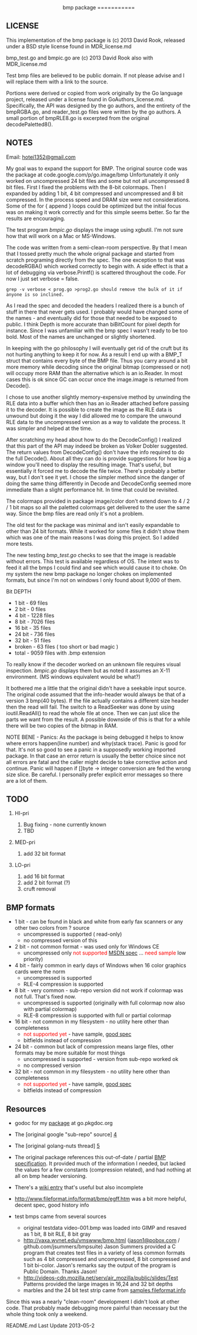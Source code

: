 <center>
bmp package
===========
</center>

LICENSE
-------

This implementation of the bmp package is (c) 2013 David Rook, released under a BSD style license found in MDR_license.md

bmp_test.go and bmpic.go are (c) 2013 David Rook also with MDR_license.md

Test bmp files are believed to be public domain.  If not please advise and I will replace them with a
link to the source.

Portions were derived or copied from work originally by the Go language project, released under
a license found in GoAuthors_license.md.  Specifically, the API was designed by the go authors,
and the entirety of the bmpRGBA.go, and reader_test.go files were written by the go authors.  A small portion of
bmpRLE8.go is excerpted from the original decodePaletted8().



NOTES
-----

Email: <hotei1352@gmail.com>

My goal was to expand the support for BMP.  The original source code was the package at
code.google.com/p/go.image/bmp Unfortunately it only worked on uncompressed 24 bit files and
some but not all uncompressed 8 bit files.  First I fixed the problems with the 8-bit colormaps.
Then I expanded by adding 1 bit, 4 bit compressed and uncompressed and 8 bit compressed.  In the process
speed and DRAM size were not considerations.  Some of the for { append } loops could be optimized but the initial
focus was on making it work correctly and for this simple seems better.  So far the results are encouraging.

The test program _bmpic.go_ displays the image using xgbutil.  I'm not sure how that will work on a Mac or MS-Windows.

The code was written from a semi-clean-room perspective.  By that I mean that I tossed pretty much the whole orignal
package and started from scratch programing  directly from the spec. 
The one exception to that was decodeRGBA() which worked correctly to begin with.
A side effect is that a lot of debugging via verbose.Printf() is scattered throughout the code.  For now I just set
verbose = false.

```
grep -v verbose < prog.go >prog2.go should remove the bulk of it if anyone is so inclined.
```

As I read the spec and decoded the headers I realized there is a bunch of stuff in there that never gets used.
I probably would have changed some of the names - and eventually did for those that needed to be exposed to public.
I think Depth is more accurate than biBitCount for pixel depth for instance.  Since I was unfamiliar with the bmp
spec I wasn't ready to be too bold.  Most of the names are unchanged or slightly shortened.

In keeping with the go philosophy I will eventually get rid of the cruft but its not hurting anything to keep it for now.
As a result I end up with a BMP_T struct that contains every byte of the BMP file.  Thus you carry
around a bit more memory while decoding since the original bitmap (compressed or not) will occupy more RAM than
the alternative which is an io.Reader.  In most cases this is ok since GC can occur once the image.image is returned
from Decode().

I chose to use another slightly memory-expensive method by unwinding the RLE data into a buffer which then has an 
io.Reader attached before passing it to the decoder.  It is possible to create the image as the RLE data is 
unwound but doing it the way I did allowed me to compare the unwound RLE data to the uncompressed version as a
way to validate the process.  It was simpler and helped at the time.

After scratching my head about how to do the DecodeConfig() I realized that this part of the API may indeed be
broken as Volker Dobler suggested.  The return values from DecodeConfig() don't have the info required
to do the full Decode().  About all they can do is provide suggestions for how big a window you'll need to display
the resulting image.  That's useful, but essentially it forced me to decode the file twice.  There's probably a
better way, but I don't see it yet.  I chose the simpler method since the danger of doing the same thing 
differently in Decode and DecodeConfig seemed more immediate than a slight performance hit.  In time that could
be revisited.

The colormaps provided in package image/color don't extend down to 4 / 2 / 1 bit maps so all the
paletted colormaps get delivered to the user the same way.  Since the bmp files are read only it's not a problem. 

The old test for the package was minimal and isn't easily expandable to other than 24 bit formats.  While it worked
for some files it didn't show them which was one of the main reasons I was doing this project.  So I added more tests.

The new testing _bmp_test.go_ checks to see that the image is readable without errors.  This test is available
regardless of OS. The intent was to feed it all the bmps I could find and see which would cause it to choke.  On my
system the new bmp package no longer chokes on implemented formats, but since I'm not on windows I only found about
9,000 of them.

Bit DEPTH

* 1 bit - 69 files
* 2 bit - 0 files
* 4 bit - 1228 files
* 8 bit - 7026 files
* 16 bit - 35 files
* 24 bit - 736 files
* 32 bit - 51 files
* broken - 63 files ( too short or bad magic )
* total - 9059 files with .bmp extension

To really know if the decoder worked on an unknown file requires visual inspection. _bmpic.go_ displays them but
as noted it assumes an X-11 environment.  (MS windows equivalent would be what?)

It bothered me a little that the original didn't have a seekable input source.
The original code assumed that the info-header would always be that of a version 3 bmp(40 bytes).  If
the file actually contains a different size header then the read will fail.  The
switch to a ReadSeeker was done by using ioutil.ReadAll() to read the whole file at once. Then we can just slice the
parts we want from the result. A possible downside of this is that for a while there will be two copies of the bitmap in RAM.

NOTE BENE - Panics: As the package is being debugged it helps to know where errors happen(line number) and why(stack trace).
Panic is good for that.  It's not so good to see a panic in a supposedly working imported package. In that case an error return is usually
the better choice since not all errors are fatal and the caller might decide to take corrective action and continue.
Panic will happen if []byte -> integer conversion are fed the wrong size slice.  Be careful. 
I personally prefer explicit error messages so there are a lot of them.

TODO
----

1. HI-pri
	1. Bug fixing - none currently known
	1. TBD

1. MED-pri
	1. add 32 bit format

1. LO-pri
	1. add 16 bit format
	1. add 2 bit format (?)
	1. cruft removal

BMP formats
-----------

* 1 bit - can be found in black and white from early fax scanners or any other two colors from ? source
	* uncompressed is supported ( read-only)
	* no compressed version of this
* 2 bit - not common format - was used only for Windows CE
	* uncompressed only <font color=red>not supported</font> [MSDN spec][3] ... <font color=red>need sample</font> low priority)
* 4 bit - fairly common in early days of Windows when 16 color graphics cards were the norm
	* uncompressed is supported
	* RLE-4 compression is supported 
* 8 bit - very common - sub-repo version did not work if colormap was not full.  That's fixed now.
	* uncompressed is supported (originally with full colormap now also with partial colormap)
	* RLE-8 compression is supported with full or partial colormap
* 16 bit - not common in my filesystem - no utility here other than completeness
	* <font color=red>not supported yet</font> - have sample, [good spec][2]
	* bitfields instead of compression
* 24 bit - common but lack of compression means large files, other formats may be more suitable for most things
	* uncompressed is supported - version from sub-repo worked ok
	* no compressed version
* 32 bit - not common in my filesystem - no utility here other than completeness
	* <font color=red>not supported yet</font>  - have sample, [good spec][2]
	* bitfields instead of compression

Resources
---------
* godoc for my [package][6] at go.pkgdoc.org

* The [original google "sub-repo" source] [4]

* The [original golang-nuts thread] [5]

* The original package references this out-of-date / partial [BMP specification][7].
	It provided much of the information I needed, but lacked the values for a few constants (compression related), and
	had nothing at all on bmp header versioning.
	
* There's a [wiki entry][8] that's useful but also incomplete

* http://www.fileformat.info/format/bmp/egff.htm was a bit more helpful, decent spec, good history info

* test bmps came from several sources
	* original testdata video-001.bmp was loaded into GIMP and resaved as 1 bit, 8 bit RLE, 8 bit gray
	* http://vaxa.wvnet.edu/vmswww/bmp.html (jason1@pobox.com / github.com/jsummers/bmpsuite) Jason Summers provided a C
 	program that creates test files in a variety of less common formats such as 4 bit compressed and uncompressed, 8 bit 
	compressed and 1 bit bi-color. Jason's remarks say the output of the program is Public Domain. Thanks Jason!
	* http://videos-cdn.mozilla.net/serv/air_mozilla/public/slides/Test Patterns provided the large images in 16,24 and 32 bit
 	depths
 	* marbles and the 24 bit test strip came from [samples.fileformat.info][1]


Since this was a nearly "clean-room" development I didn't look at other code.  That probably made debugging more painful than 
necessary but the whole thing took only a weekend.


[1]: http://samples.fileformat.info/format/bmp/sample/index.htm	"fileformat.info"
[2]: http://www.fileformat.info/format/bmp/egff.htm "good bmp spec sheet"
[3]: http://msdn.microsoft.com/en-us/library/ms959648.aspx "Win CE bmp spec"
[4]: http://code.google.com/p/go.image/bmp "sub-repository for bmp"
[5]: https://groups.google.com/forum/?fromgroups=#!topic/golang-nuts/7yniCyZW7iY "golang-nuts bmp thread"
[6]: http://go.pkgdoc.org/github.com/hotei/bmp
[7]: http://www.digicamsoft.com/bmp/bmp.html "a bmp spec"
[8]: http://en.wikipedia.org/wiki/BMP_file_format "wiki bmp spec"
<end> README.md Last Update 2013-05-2

